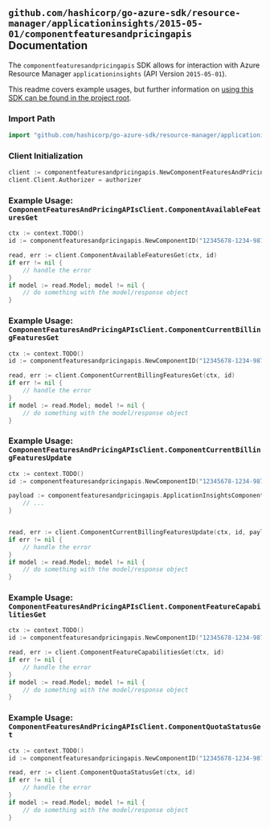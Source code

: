 
## `github.com/hashicorp/go-azure-sdk/resource-manager/applicationinsights/2015-05-01/componentfeaturesandpricingapis` Documentation

The `componentfeaturesandpricingapis` SDK allows for interaction with Azure Resource Manager `applicationinsights` (API Version `2015-05-01`).

This readme covers example usages, but further information on [using this SDK can be found in the project root](https://github.com/hashicorp/go-azure-sdk/tree/main/docs).

### Import Path

```go
import "github.com/hashicorp/go-azure-sdk/resource-manager/applicationinsights/2015-05-01/componentfeaturesandpricingapis"
```


### Client Initialization

```go
client := componentfeaturesandpricingapis.NewComponentFeaturesAndPricingAPIsClientWithBaseURI("https://management.azure.com")
client.Client.Authorizer = authorizer
```


### Example Usage: `ComponentFeaturesAndPricingAPIsClient.ComponentAvailableFeaturesGet`

```go
ctx := context.TODO()
id := componentfeaturesandpricingapis.NewComponentID("12345678-1234-9876-4563-123456789012", "example-resource-group", "resourceName")

read, err := client.ComponentAvailableFeaturesGet(ctx, id)
if err != nil {
	// handle the error
}
if model := read.Model; model != nil {
	// do something with the model/response object
}
```


### Example Usage: `ComponentFeaturesAndPricingAPIsClient.ComponentCurrentBillingFeaturesGet`

```go
ctx := context.TODO()
id := componentfeaturesandpricingapis.NewComponentID("12345678-1234-9876-4563-123456789012", "example-resource-group", "resourceName")

read, err := client.ComponentCurrentBillingFeaturesGet(ctx, id)
if err != nil {
	// handle the error
}
if model := read.Model; model != nil {
	// do something with the model/response object
}
```


### Example Usage: `ComponentFeaturesAndPricingAPIsClient.ComponentCurrentBillingFeaturesUpdate`

```go
ctx := context.TODO()
id := componentfeaturesandpricingapis.NewComponentID("12345678-1234-9876-4563-123456789012", "example-resource-group", "resourceName")

payload := componentfeaturesandpricingapis.ApplicationInsightsComponentBillingFeatures{
	// ...
}


read, err := client.ComponentCurrentBillingFeaturesUpdate(ctx, id, payload)
if err != nil {
	// handle the error
}
if model := read.Model; model != nil {
	// do something with the model/response object
}
```


### Example Usage: `ComponentFeaturesAndPricingAPIsClient.ComponentFeatureCapabilitiesGet`

```go
ctx := context.TODO()
id := componentfeaturesandpricingapis.NewComponentID("12345678-1234-9876-4563-123456789012", "example-resource-group", "resourceName")

read, err := client.ComponentFeatureCapabilitiesGet(ctx, id)
if err != nil {
	// handle the error
}
if model := read.Model; model != nil {
	// do something with the model/response object
}
```


### Example Usage: `ComponentFeaturesAndPricingAPIsClient.ComponentQuotaStatusGet`

```go
ctx := context.TODO()
id := componentfeaturesandpricingapis.NewComponentID("12345678-1234-9876-4563-123456789012", "example-resource-group", "resourceName")

read, err := client.ComponentQuotaStatusGet(ctx, id)
if err != nil {
	// handle the error
}
if model := read.Model; model != nil {
	// do something with the model/response object
}
```
